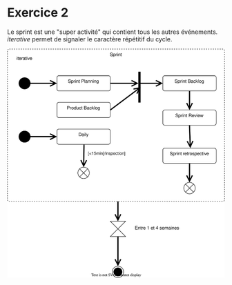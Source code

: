 # Exercice 2

Le sprint est une "super activité" qui contient tous les autres événements.
*iterative* permet de signaler le caractère répétitif du cycle.

![ex2](./exercice2.svg)